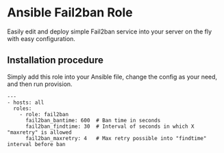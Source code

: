 Ansible Fail2ban Role
============

Easily edit and deploy simple Fail2ban service into your server on the fly with easy configuration.



Installation procedure
------------

Simply add this role into your Ansible file, change the config as your need, and then run provision.

```
---
- hosts: all
  roles:
    - role: fail2ban
      fail2ban_bantime: 600  # Ban time in seconds
      fail2ban_findtime: 30  # Interval of seconds in which X "maxretry" is allowed
      fail2ban_maxretry: 4   # Max retry possible into "findtime" interval before ban
```


